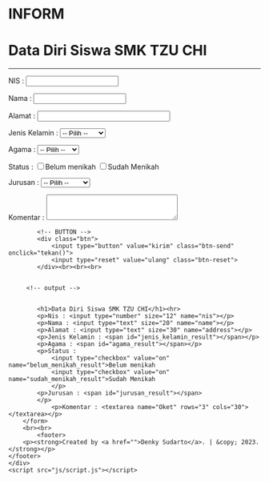# INFORM
<!DOCTYPE html>
<html lang="en">
<head>
    <meta charset="UTF-8">
    <meta name="viewport" content="width=device-width, initial-scale=1.0">
    <title>Belajar Javascript</title>
    <link rel="stylesheet" href="style.css">
</head>
<body>
    <div class="container">
        <h1>Data Diri Siswa SMK TZU CHI</h1>  
        <hr>
        <form name="form">
            <p>NIS : <input type="number" size="12" name="nisn" required></p>
            <p>Nama : <input type="text" size="20" name="nama" required></p>
            <p>Alamat : <input type="text" size="30" name="alamat" required></p>
            <p>Jenis Kelamin : 
                <select name="jenis_kelamin">
                    <option>-- Pilih --</option>
                    <option>Perempuan</option>
                    <option>Laki-Laki</option>
                </select>
            </p>
            <p>Agama : 
                <select name="agama">
                    <option>-- Pilih --</option>
                    <option>Islam</option>
                    <option>Kristen</option>
                    <option>Protestan</option>
                    <option>Hindu</option>
                    <option>Budha</option>
                    <option>Konghucu</option>
                </select>
            </p>
            <p>Status : 
                <input type="checkbox" value="on" name="belum_menikah">Belum menikah
                <input type="checkbox" value="on" name="sudah_menikah">Sudah Menikah
            </p>
            <p>Jurusan : 
                <select name="jurusan">
                    <option>-- Pilih --</option>
                    <option>RPL</option>
                    <option>AKUNTANSI</option>
                    <option>MPLB</option>
                </select>
            </p>
                <p>Komentar : <textarea name="Ket" rows="3" cols="30"></textarea></p>

            <!-- BUTTON -->
            <div class="btn">
                <input type="button" value="kirim" class="btn-send" onclick="tekan()">
                <input type="reset" value="ulang" class="btn-reset">
            </div><br><br><br>


         <!-- output -->


            <h1>Data Diri Siswa SMK TZU CHI</h1><hr>
            <p>Nis : <input type="number" size="12" name="nis"></p>
            <p>Nama : <input type="text" size="20" name="name"></p>
            <p>Alamat : <input type="text" size="30" name="address"></p>
            <p>Jenis Kelamin : <span id="jenis_kelamin_result"></span></p>
            <p>Agama : <span id="agama_result"></span></p>
            <p>Status : 
                <input type="checkbox" value="on" name="belum_menikah_result">Belum menikah
                <input type="checkbox" value="on" name="sudah_menikah_result">Sudah Menikah
                </p>
            <p>Jurusan : <span id="jurusan_result"></span>
            </p>
                <p>Komentar : <textarea name="Oket" rows="3" cols="30"></textarea></p>
        </form>
        <br><br>
            <footer>
        <p><strong>Created by <a href="">Denky Sudarto</a>. | &copy; 2023.</strong></p>
    </footer>
    </div>
    <script src="js/script.js"></script>
</body>
</html>

